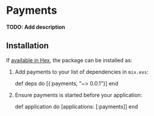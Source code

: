 # Payments

**TODO: Add description**

## Installation

If [available in Hex](https://hex.pm/docs/publish), the package can be installed as:

  1. Add payments to your list of dependencies in `mix.exs`:

        def deps do
          [{:payments, "~> 0.0.1"}]
        end

  2. Ensure payments is started before your application:

        def application do
          [applications: [:payments]]
        end

